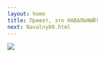 ```yaml
---
layout: home
title: Привет, это НАВАЛЬНЫЙ!
next: Navalny89.html
---
```


[![](https://shabbat.lamourism.com/Wonderland/Rabbit83.jpg)](https://moses.lamourism.com/mossad/gay83.jpg)
